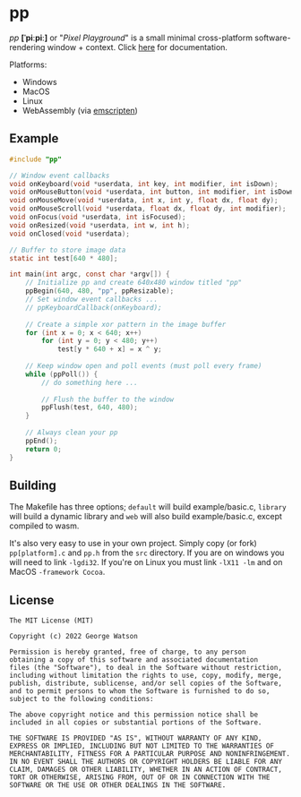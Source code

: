 # pp

_pp_ **[ˈpiːpiː]** or "_Pixel Playground_" is a small minimal cross-platform software-rendering window + context. Click [here](https://takeiteasy.github.io/pp/) for documentation.

Platforms:
* Windows
* MacOS
* Linux
* WebAssembly (via [emscripten](https://github.com/emscripten-core/emscripten))

## Example
```c
#include "pp"

// Window event callbacks
void onKeyboard(void *userdata, int key, int modifier, int isDown);
void onMouseButton(void *userdata, int button, int modifier, int isDown);
void onMouseMove(void *userdata, int x, int y, float dx, float dy);
void onMouseScroll(void *userdata, float dx, float dy, int modifier);
void onFocus(void *userdata, int isFocused);
void onResized(void *userdata, int w, int h);
void onClosed(void *userdata);

// Buffer to store image data
static int test[640 * 480];

int main(int argc, const char *argv[]) {
    // Initialize pp and create 640x480 window titled "pp"
    ppBegin(640, 480, "pp", ppResizable);
    // Set window event callbacks ...
    // ppKeyboardCallback(onKeyboard);
    
    // Create a simple xor pattern in the image buffer
    for (int x = 0; x < 640; x++)
        for (int y = 0; y < 480; y++)
            test[y * 640 + x] = x ^ y;
    
    // Keep window open and poll events (must poll every frame)
    while (ppPoll()) {
        // do something here ...
        
        // Flush the buffer to the window
        ppFlush(test, 640, 480);
    }
    
    // Always clean your pp
    ppEnd();
    return 0;
}

```

## Building

The Makefile has three options; ```default``` will build example/basic.c, ```library``` will build a dynamic library and ```web``` will also build example/basic.c, except compiled to wasm.

It's also very easy to use in your own project. Simply copy (or fork) ```pp[platform].c``` and ```pp.h``` from the ```src``` directory. If you are on windows you will need to link ```-lgdi32```. If you're on Linux you must link ```-lX11 -lm``` and on MacOS ```-framework Cocoa```.

## License
```
The MIT License (MIT)

Copyright (c) 2022 George Watson

Permission is hereby granted, free of charge, to any person
obtaining a copy of this software and associated documentation
files (the "Software"), to deal in the Software without restriction,
including without limitation the rights to use, copy, modify, merge,
publish, distribute, sublicense, and/or sell copies of the Software,
and to permit persons to whom the Software is furnished to do so,
subject to the following conditions:

The above copyright notice and this permission notice shall be
included in all copies or substantial portions of the Software.

THE SOFTWARE IS PROVIDED "AS IS", WITHOUT WARRANTY OF ANY KIND,
EXPRESS OR IMPLIED, INCLUDING BUT NOT LIMITED TO THE WARRANTIES OF
MERCHANTABILITY, FITNESS FOR A PARTICULAR PURPOSE AND NONINFRINGEMENT.
IN NO EVENT SHALL THE AUTHORS OR COPYRIGHT HOLDERS BE LIABLE FOR ANY
CLAIM, DAMAGES OR OTHER LIABILITY, WHETHER IN AN ACTION OF CONTRACT,
TORT OR OTHERWISE, ARISING FROM, OUT OF OR IN CONNECTION WITH THE
SOFTWARE OR THE USE OR OTHER DEALINGS IN THE SOFTWARE.
```
